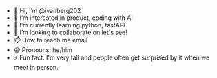 - 👋 Hi, I’m @ivanberg202
- 👀 I’m interested in product, coding with AI
- 🌱 I’m currently learning python, fastAPI
- 💞️ I’m looking to collaborate on let's see!
- 📫 How to reach me email
- 😄 Pronouns: he/him
- ⚡ Fun fact: I'm very tall and people often get surprised by it when we meet in person.

<!---
ivanberg202/ivanberg202 is a ✨ special ✨ repository because its `README.md` (this file) appears on your GitHub profile.
You can click the Preview link to take a look at your changes.
--->
